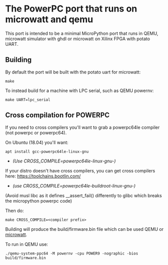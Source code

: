 # The PowerPC port that runs on microwatt and qemu

This port is intended to be a minimal MicroPython port that runs in
QEMU, microwatt simulator with ghdl or microwatt on Xilinx FPGA with
potato UART.

## Building

By default the port will be built with the potato uart for microwatt:

    make

To instead build for a machine with LPC serial, such as QEMU powernv:

    make UART=lpc_serial

## Cross compilation for POWERPC

If you need to cross compilers you'll want to grab a powerpc64le
compiler (not powerpc or powerpc64).

On Ubuntu (18.04) you'll want:

    apt install gcc-powerpc64le-linux-gnu

- *(Use CROSS_COMPILE=powerpc64le-linux-gnu-)*

If your distro doesn't have cross compilers, you can get cross compilers here:
<https://toolchains.bootlin.com/>

- *(use CROSS_COMPILE=powerpc64le-buildroot-linux-gnu-)*

(Avoid musl libc as it defines __assert_fail() differently to glibc
which breaks the micropython powerpc code)

Then do:

    make CROSS_COMPILE=<compiler prefix>

Building will produce the build/firmware.bin file which can be used
QEMU or [microwatt](https://github.com/antonblanchard/microwatt).

To run in QEMU use:

    ./qemu-system-ppc64 -M powernv -cpu POWER9 -nographic -bios build/firmware.bin
